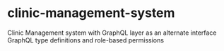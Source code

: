 # clinic-management-system
Clinic Management system with GraphQL layer as an alternate interface GraphQL type definitions and role-based permissions
